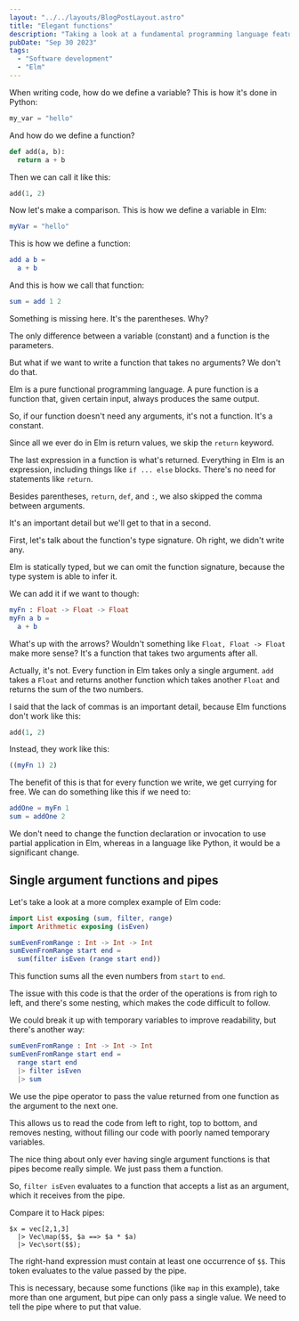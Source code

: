 ```yaml
---
layout: "../../layouts/BlogPostLayout.astro"
title: "Elegant functions"
description: "Taking a look at a fundamental programming language feature from a different perspective."
pubDate: "Sep 30 2023"
tags:
  - "Software development"
  - "Elm"
---
```


When writing code, how do we define a variable? This is how it's done in Python:

```py
my_var = "hello"
```

And how do we define a function?

```py
def add(a, b):
  return a + b
```

Then we can call it like this:

```py
add(1, 2)
```

Now let's make a comparison. This is how we define a variable in Elm:

```elm
myVar = "hello"
```

This is how we define a function:

```elm
add a b =
  a + b
```

And this is how we call that function:

```elm
sum = add 1 2
```

Something is missing here. It's the parentheses. Why?

The only difference between a variable (constant) and a function is the parameters.

But what if we want to write a function that takes no arguments? We don't do that.

Elm is a pure functional programming language. A pure function is a function that, given certain input, always produces the same output.

So, if our function doesn't need any arguments, it's not a function. It's a constant.

Since all we ever do in Elm is return values, we skip the `return` keyword.

The last expression in a function is what's returned. Everything in Elm is an expression, including things like `if ... else` blocks. There's no need for statements like `return`.

Besides parentheses, `return`, `def`, and `:`, we also skipped the comma between arguments.

It's an important detail but we'll get to that in a second.

First, let's talk about the function's type signature. Oh right, we didn't write any.

Elm is statically typed, but we can omit the function signature, because the type system is able to infer it.

We can add it if we want to though:

```elm
myFn : Float -> Float -> Float
myFn a b =
  a + b
```

What's up with the arrows? Wouldn't something like `Float, Float -> Float` make more sense? It's a function that takes two arguments after all.

Actually, it's not. Every function in Elm takes only a single argument. `add` takes a `Float` and returns another function which takes another `Float` and returns the sum of the two numbers.

I said that the lack of commas is an important detail, because Elm functions don't work like this:

```py
add(1, 2)
```

Instead, they work like this:

```elm
((myFn 1) 2)
```

The benefit of this is that for every function we write, we get currying for free. We can do something like this if we need to:

```elm
addOne = myFn 1
sum = addOne 2
```

We don't need to change the function declaration or invocation to use partial application in Elm, whereas in a language like Python, it would be a significant change.

## Single argument functions and pipes

Let's take a look at a more complex example of Elm code:

```elm
import List exposing (sum, filter, range)
import Arithmetic exposing (isEven)

sumEvenFromRange : Int -> Int -> Int
sumEvenFromRange start end =
  sum(filter isEven (range start end))
```

This function sums all the even numbers from `start` to `end`.

The issue with this code is that the order of the operations is from righ to left, and there's some nesting, which makes the code difficult to follow.

We could break it up with temporary variables to improve readability, but there's another way:

```elm
sumEvenFromRange : Int -> Int -> Int
sumEvenFromRange start end =
  range start end
  |> filter isEven
  |> sum
```

We use the pipe operator to pass the value returned from one function as the argument to the next one.

This allows us to read the code from left to right, top to bottom, and removes nesting, without filling our code with poorly named temporary variables.

The nice thing about only ever having single argument functions is that pipes become really simple. We just pass them a function.

So, `filter isEven` evaluates to a function that accepts a list as an argument, which it receives from the pipe.

Compare it to Hack pipes:

```
$x = vec[2,1,3]
  |> Vec\map($$, $a ==> $a * $a)
  |> Vec\sort($$);
```

The right-hand expression must contain at least one occurrence of `$$`. This token evaluates to the value passed by the pipe.

This is necessary, because some functions (like `map` in this example), take more than one argument, but pipe can only pass a single value. We need to tell the pipe where to put that value.
